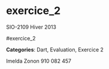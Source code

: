 exercice_2
=========
SIO-2109 Hiver 2013

#exercice_2

**Categories**: Dart, Evaluation, Exercice 2

Imelda Zonon
910 082 457